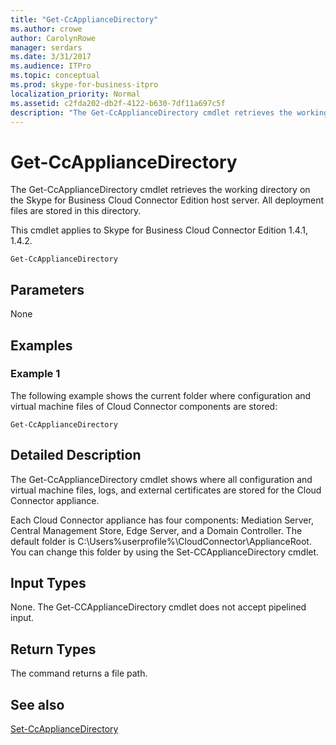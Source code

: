 ```yaml
---
title: "Get-CcApplianceDirectory"
ms.author: crowe
author: CarolynRowe
manager: serdars
ms.date: 3/31/2017
ms.audience: ITPro
ms.topic: conceptual
ms.prod: skype-for-business-itpro
localization_priority: Normal
ms.assetid: c2fda202-db2f-4122-b630-7df11a697c5f
description: "The Get-CcApplianceDirectory cmdlet retrieves the working directory on the Skype for Business Cloud Connector Edition host server. All deployment files are stored in this directory."
---
```


# Get-CcApplianceDirectory
 
The Get-CcApplianceDirectory cmdlet retrieves the working directory on the Skype for Business Cloud Connector Edition host server. All deployment files are stored in this directory. 
  
This cmdlet applies to Skype for Business Cloud Connector Edition 1.4.1, 1.4.2.
  
```
Get-CcApplianceDirectory
```

## Parameters

None
  
## Examples
<a name="Examples"> </a>

### Example 1

The following example shows the current folder where configuration and virtual machine files of Cloud Connector components are stored:
  
```
Get-CcApplianceDirectory
```

## Detailed Description
<a name="DetailedDescription"> </a>

The Get-CcApplianceDirectory cmdlet shows where all configuration and virtual machine files, logs, and external certificates are stored for the Cloud Connector appliance.
  
Each Cloud Connector appliance has four components: Mediation Server, Central Management Store, Edge Server, and a Domain Controller. The default folder is C:\Users\%userprofile%\CloudConnector\ApplianceRoot. You can change this folder by using the Set-CCApplianceDirectory cmdlet.
  
## Input Types
<a name="InputTypes"> </a>

None. The Get-CCApplianceDirectory cmdlet does not accept pipelined input.
  
## Return Types
<a name="ReturnTypes"> </a>

The command returns a file path.
  
## See also
<a name="ReturnTypes"> </a>

[Set-CcApplianceDirectory](set-ccappliancedirectory.md)
  

